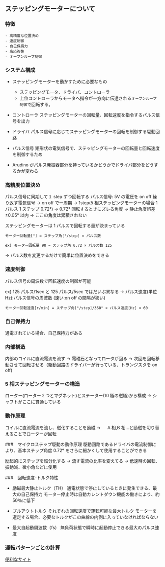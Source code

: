 ## ステッピングモーターについて

### 特徴

```
- 高精度な位置決め
- 速度制御
- 自己保持力
- 高応答性
- オープンループ制御
```

### システム構成

- ステッピングモーターを動かすために必要なもの

  - ステッピングモータ、ドライバ、コントローラ
  - 上位コントローラからモータへ指令が一方向に伝達される`オープンループ制御`で回転する。

- コントローラ
  ステッピングモーターの回転量、回転速度を指令するパルス信号を出力
- ドライバ
  パルス信号に応じてステッピングモーターの回転を制御する駆動回路
- パルス信号
  矩形状の電気信号で、ステッピングモーターの回転量と回転速度を制御するため

- Arudino がパルス発振器部分を持っているかどうかでドライバ部分をどうするかが変わる

### 高精度位置決め

パルス信号に同期して１ step ずつ回転する
パルス信号: 5V の電圧を on off 繰り返す電気信号 → on off で一周期 → 1step(5 相ステッピングモーターの場合 1 パルス 1 ステップ 0.72°)
→ 0.72° 回転するときにズレる角度 → 静止角度誤差 ±0.05° 以内 → ここの角度は累積されない

ステッピングモーターは 1 パルスで回転する量が決まっている

```
モーター回転量[°] = ステップ角[°/step] × パルス数
```

`ex) モーター回転量 90 = ステップ角 0.72 × パルス数 125`

→ パルス数を変更するだけで簡単に位置決めをできる

### 速度制御

パルス信号の周波数で回転速度の制御が可能

ex) 125 パルス/1sec と 125 パルス/5sec ではだいぶ異なる
→ パルス速度(単位 Hz):パルス信号の周波数 (速い:on off の間隔が狭い)

```
モーター回転速度[r/min] = ステップ角[°/step]/360° × パルス速度[Hz] × 60
```

### 自己保持力

通電されている場合、自己保持力がある

### 内部構造

内部のコイルに直流電流を流す → 電磁石となってロータが回る
→ 次回を回転移動させて回転させる（駆動回路のドライバーが行っている、トランジスタを on off)

### 5 相ステッピングモーターの構造

ローター(ローター２つとマグネット)とステーター(10 極の磁極)から構成 → シャフトがここに貫通している

### 動作原理

コイルに直流電流を流し、磁化することを励磁
→ 　 A 相,B 相...と励磁を切り替えることでローターが回転

###　マイクロステップ駆動の動作原理
駆動回路であるドライバの電流制御により、基本ステップ角度 0.72° をさらに細かくして使用することができる

励起的にステップを細分化する
→ 流す電流の比率を変えてる → 低速時の回転、振動減、微小角などに使用

###　回転速度-トルク特性

- 励磁最大静止トルク（TH）
  通電状態で停止しているときに発生できる、最大の自己保持力
  モーター停止時は自動カレントダウン機能の働きにより、約 50％に低下

- プルアウトトルク
  それぞれの回転速度で運転可能な最大トルク
  モーターを選定する場合、必要なトルクがこの曲線の内側に入っていなければならない

- 最大自起動周波数（fs）
  無負荷状態で瞬時に起動停止できる最大のパルス速度

### 運転パターンごとの計算

[便利なサイト](https://www.orientalmotor.co.jp/tech/support_tool/drive/)
